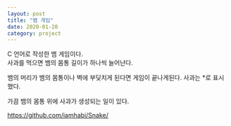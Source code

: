```yaml
---
layout: post
title: "뱀 게임"
date: 2020-01-20
category: project
---
```


C 언어로 작성한 뱀 게임이다.  
사과를 먹으면 뱀의 몸통 길이가 하나씩 늘어난다.

뱀의 머리가 뱀의 몸통이나 벽에 부딪치게 된다면 게임이 끝나게된다.
사과는 *로 표시했다.

가끔 뱀의 몸통 위에 사과가 생성되는 일이 있다.

<https://github.com/iamhabi/Snake/>